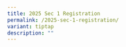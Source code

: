 ```yaml
---
title: 2025 Sec 1 Registration
permalink: /2025-sec-1-registration/
variant: tiptap
description: ""
---
```

